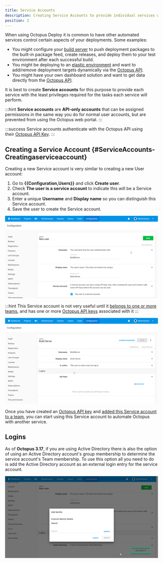 ```yaml
---
title: Service Accounts
description: Creating Service Accounts to provide individual services with the least privileges required for the tasks they will perform.
position: 2
---
```


When using Octopus Deploy it is common to have other automated services control certain aspects of your deployments. Some examples:

- You might configure your [build server](/docs/api-and-integration/index.md) to push deployment packages to the built-in package feed, create releases, and deploy them to your test environment after each successful build.
- You might be deploying to an [elastic environment](https://octopus.com/blog/rfc-cloud-and-infrastructure-automation-support) and want to add/remove deployment targets dynamically via the [Octopus API](/docs/octopus-rest-api/api/index.md).
- You might have your own dashboard solution and want to get data directly from the [Octopus API](/docs/octopus-rest-api/api/index.md).

It is best to create **Service accounts** for this purpose to provide each service with the least privileges required for the tasks each service will perform.

:::hint
**Service accounts** are **API-only accounts** that can be assigned permissions in the same way you do for normal user accounts, but are prevented from using the Octopus web portal.
:::

:::success
Service accounts authenticate with the Octopus API using their [Octopus API Key](/docs/octopus-rest-api/api/how-to-create-an-api-key.md).
:::

## Creating a Service Account {#ServiceAccounts-Creatingaserviceaccount}

Creating a new Service account is very similar to creating a new User account:

1. Go to **{{Configuration,Users}}** and click **Create user**.
2. Check **The user is a service account** to indicate this will be a Service account.
3. Enter a unique **Username** and **Display name** so you can distinguish this Service account.
4. Save the user to create the Service account.

![Create service account](create-service-acount.png)

:::hint
This Service account is not very useful until it [belongs to one or more teams](/docs/administration/managing-users-and-teams/index.md), and has one or more [Octopus API keys](/docs/octopus-rest-api/api/how-to-create-an-api-key.md) associated with it
:::

![Service account API Key](service-account-apikey.png)

Once you have created an [Octopus API key](/docs/octopus-rest-api/api/how-to-create-an-api-key.md) and [added this Service account to a team](/docs/administration/managing-users-and-teams/index.md), you can start using this Service account to automate Octopus with another service.

## Logins

As of **Octopus 3.17**, if you are using Active Directory there is also the option of using an Active Directory account's group membership to determine the service account's Team membership. To use this option all you need to do is add the Active Directory account as an external login entry for the service account.

![Add Active Directory login](add-adlogin.png)
